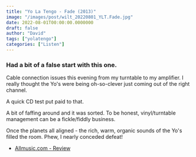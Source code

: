 ```yaml
---
title: "Yo La Tengo - Fade (2013)"
image: "/images/post/wilt_20220801_YLT.Fade.jpg"
date: 2022-08-01T00:00:00.0000000
draft: false
author: "David"
tags: ["yolatengo"]
categories: ["Listen"]
---
```

### Had a bit of a false start with this one.

 Cable connection issues this evening from my turntable to my amplifier. I really thought the Yo's were being oh-so-clever just coming out of the right channel.

 A quick CD test put paid to that.

 A bit of faffing around and it was sorted. To be honest, vinyl/turntable management can be a fickle/fiddly business.

 Once the planets all aligned - the rich, warm, organic sounds of the Yo's filled the room. Phew, I nearly conceded defeat!

-  [Allmusic.com - Review](https://www.allmusic.com/album/fade-mw0002457066)